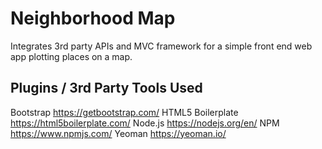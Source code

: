 # Neighborhood Map

Integrates 3rd party APIs and MVC framework for a simple front end web app plotting places on a map.

## Plugins / 3rd Party Tools Used

Bootstrap https://getbootstrap.com/
HTML5 Boilerplate https://html5boilerplate.com/
Node.js https://nodejs.org/en/
NPM https://www.npmjs.com/
Yeoman https://yeoman.io/
